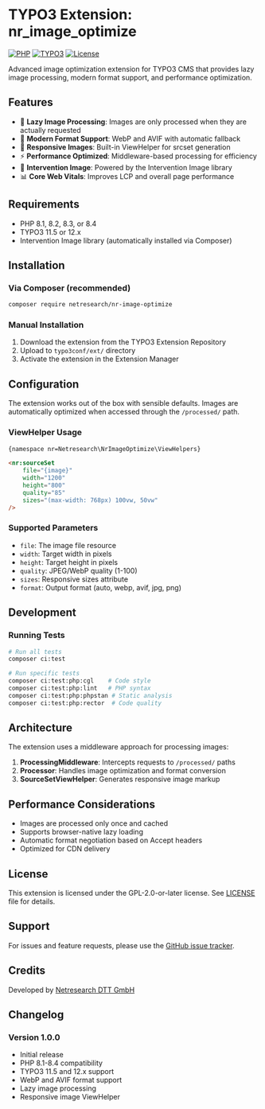 # TYPO3 Extension: nr_image_optimize

[![PHP](https://img.shields.io/badge/PHP-8.1%20|%208.2%20|%208.3%20|%208.4-blue.svg)](https://www.php.net/)
[![TYPO3](https://img.shields.io/badge/TYPO3-11.5%20|%2012-orange.svg)](https://typo3.org/)
[![License](https://img.shields.io/badge/License-GPL%202.0-green.svg)](LICENSE)

Advanced image optimization extension for TYPO3 CMS that provides lazy image processing, modern format support, and performance optimization.

## Features

- 🚀 **Lazy Image Processing**: Images are only processed when they are actually requested
- 🎨 **Modern Format Support**: WebP and AVIF with automatic fallback
- 📱 **Responsive Images**: Built-in ViewHelper for srcset generation
- ⚡ **Performance Optimized**: Middleware-based processing for efficiency
- 🔧 **Intervention Image**: Powered by the Intervention Image library
- 📊 **Core Web Vitals**: Improves LCP and overall page performance

## Requirements

- PHP 8.1, 8.2, 8.3, or 8.4
- TYPO3 11.5 or 12.x
- Intervention Image library (automatically installed via Composer)

## Installation

### Via Composer (recommended)

```bash
composer require netresearch/nr-image-optimize
```

### Manual Installation

1. Download the extension from the TYPO3 Extension Repository
2. Upload to `typo3conf/ext/` directory
3. Activate the extension in the Extension Manager

## Configuration

The extension works out of the box with sensible defaults. Images are automatically optimized when accessed through the `/processed/` path.

### ViewHelper Usage

```html
{namespace nr=Netresearch\NrImageOptimize\ViewHelpers}

<nr:sourceSet 
    file="{image}" 
    width="1200" 
    height="800" 
    quality="85" 
    sizes="(max-width: 768px) 100vw, 50vw"
/>
```

### Supported Parameters

- `file`: The image file resource
- `width`: Target width in pixels
- `height`: Target height in pixels
- `quality`: JPEG/WebP quality (1-100)
- `sizes`: Responsive sizes attribute
- `format`: Output format (auto, webp, avif, jpg, png)

## Development

### Running Tests

```bash
# Run all tests
composer ci:test

# Run specific tests
composer ci:test:php:cgl    # Code style
composer ci:test:php:lint   # PHP syntax
composer ci:test:php:phpstan # Static analysis
composer ci:test:php:rector  # Code quality
```

## Architecture

The extension uses a middleware approach for processing images:

1. **ProcessingMiddleware**: Intercepts requests to `/processed/` paths
2. **Processor**: Handles image optimization and format conversion
3. **SourceSetViewHelper**: Generates responsive image markup

## Performance Considerations

- Images are processed only once and cached
- Supports browser-native lazy loading
- Automatic format negotiation based on Accept headers
- Optimized for CDN delivery

## License

This extension is licensed under the GPL-2.0-or-later license. See [LICENSE](LICENSE) file for details.

## Support

For issues and feature requests, please use the [GitHub issue tracker](https://github.com/netresearch/typo3-nr-image-optimize/issues).

## Credits

Developed by [Netresearch DTT GmbH](https://www.netresearch.de/)

## Changelog

### Version 1.0.0
- Initial release
- PHP 8.1-8.4 compatibility
- TYPO3 11.5 and 12.x support
- WebP and AVIF format support
- Lazy image processing
- Responsive image ViewHelper
